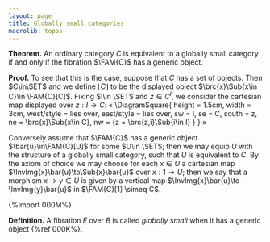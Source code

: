 ```yaml
---
layout: page
title: Globally small categories
macrolib: topos
---
```


**Theorem.** An ordinary category $C$ is equivalent to a globally small category if and only if the fibration $\FAM{C}$ has a generic object.

**Proof.**
To see that this is the case, suppose that $C$ has a set of objects. Then
$C\in\SET$ and we define $\lfloor{C}\rfloor$ to be the displayed object
$\brc{x}\Sub{x\in C}\in \FAM{C}[C]$. Fixing $I\in \SET$ and $z\in C^I$, we
consider the cartesian map displayed over $z : I \to C$:
«
\DiagramSquare{
  height = 1.5cm,
  width = 3cm,
  west/style = lies over,
  east/style = lies over,
  sw = I,
  se = C,
  south = z,
  ne = \brc{x}\Sub{x\in C},
  nw = {z = \brc{z\,i}\Sub{i\in I} }
}
»

Conversely assume that $\FAM{C}$ has a generic object $\bar{u}\in\FAM{C}[U]$
for some $U\in \SET$; then we may equip $U$ with the structure of a globally
small category, such that $U$ is equivalent to $C$.  By the axiom of choice we
may choose for each $x\in U$ a cartesian map
$\InvImg{x}\bar{u}\to\Sub{x}\bar{u}$ over $x:1\to U$; then we say that a
morphism $x\to y\in U$  is given by a vertical map $\InvImg{x}\bar{u}\to
\InvImg{y}\bar{u}$ in $\FAM{C}[1] \simeq C$.

{%import 000M%}

**Definition.** A fibration $E$ over $B$ is called *globally small* when it has a generic object {%ref 000K%}.
